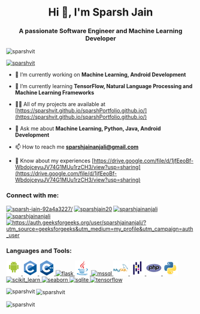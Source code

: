 <h1 align="center">Hi 👋, I'm Sparsh Jain</h1>
<h3 align="center">A passionate Software Engineer and Machine Learning Developer</h3>

<p align="left"> <img src="https://komarev.com/ghpvc/?username=sparshvit&label=Profile%20views&color=0e75b6&style=flat" alt="sparshvit" /> </p>

<p align="left"> <a href="https://github.com/ryo-ma/github-profile-trophy"><img src="https://github-profile-trophy.vercel.app/?username=sparshvit" alt="sparshvit" /></a> </p>

- 🔭 I’m currently working on **Machine Learning, Android Development**

- 🌱 I’m currently learning **TensorFlow, Natural Language Processing and Machine Learning Frameworks**

- 👨‍💻 All of my projects are available at [https://sparshvit.github.io/sparshPortfolio.github.io/](https://sparshvit.github.io/sparshPortfolio.github.io/)

- 💬 Ask me about **Machine Learning, Python, Java, Android Development**

- 📫 How to reach me **sparshjainanjali@gmail.com**

- 📄 Know about my experiences [https://drive.google.com/file/d/1jfEeoBf-WbdojceyuJV74G1MUu1rzCH3/view?usp=sharing](https://drive.google.com/file/d/1jfEeoBf-WbdojceyuJV74G1MUu1rzCH3/view?usp=sharing)

<h3 align="left">Connect with me:</h3>
<p align="left">
<a href="https://linkedin.com/in/sparsh-jain-92a4a3227/" target="blank"><img align="center" src="https://raw.githubusercontent.com/rahuldkjain/github-profile-readme-generator/master/src/images/icons/Social/linked-in-alt.svg" alt="sparsh-jain-92a4a3227/" height="30" width="40" /></a>
<a href="https://kaggle.com/sparshjain20" target="blank"><img align="center" src="https://raw.githubusercontent.com/rahuldkjain/github-profile-readme-generator/master/src/images/icons/Social/kaggle.svg" alt="sparshjain20" height="30" width="40" /></a>
<a href="https://www.hackerrank.com/sparshjainanjali" target="blank"><img align="center" src="https://raw.githubusercontent.com/rahuldkjain/github-profile-readme-generator/master/src/images/icons/Social/hackerrank.svg" alt="sparshjainanjali" height="30" width="40" /></a>
<a href="https://www.leetcode.com/sparshjainanjali" target="blank"><img align="center" src="https://raw.githubusercontent.com/rahuldkjain/github-profile-readme-generator/master/src/images/icons/Social/leet-code.svg" alt="sparshjainanjali" height="30" width="40" /></a>
<a href="https://auth.geeksforgeeks.org/user/https://auth.geeksforgeeks.org/user/sparshjainanjali/?utm_source=geeksforgeeks&utm_medium=my_profile&utm_campaign=auth_user" target="blank"><img align="center" src="https://raw.githubusercontent.com/rahuldkjain/github-profile-readme-generator/master/src/images/icons/Social/geeks-for-geeks.svg" alt="https://auth.geeksforgeeks.org/user/sparshjainanjali/?utm_source=geeksforgeeks&utm_medium=my_profile&utm_campaign=auth_user" height="30" width="40" /></a>
</p>

<h3 align="left">Languages and Tools:</h3>
<p align="left"> <a href="https://developer.android.com" target="_blank" rel="noreferrer"> <img src="https://raw.githubusercontent.com/devicons/devicon/master/icons/android/android-original-wordmark.svg" alt="android" width="40" height="40"/> </a> <a href="https://www.cprogramming.com/" target="_blank" rel="noreferrer"> <img src="https://raw.githubusercontent.com/devicons/devicon/master/icons/c/c-original.svg" alt="c" width="40" height="40"/> </a> <a href="https://www.w3schools.com/cpp/" target="_blank" rel="noreferrer"> <img src="https://raw.githubusercontent.com/devicons/devicon/master/icons/cplusplus/cplusplus-original.svg" alt="cplusplus" width="40" height="40"/> </a> <a href="https://flask.palletsprojects.com/" target="_blank" rel="noreferrer"> <img src="https://www.vectorlogo.zone/logos/pocoo_flask/pocoo_flask-icon.svg" alt="flask" width="40" height="40"/> </a> <a href="https://www.java.com" target="_blank" rel="noreferrer"> <img src="https://raw.githubusercontent.com/devicons/devicon/master/icons/java/java-original.svg" alt="java" width="40" height="40"/> </a> <a href="https://www.microsoft.com/en-us/sql-server" target="_blank" rel="noreferrer"> <img src="https://www.svgrepo.com/show/303229/microsoft-sql-server-logo.svg" alt="mssql" width="40" height="40"/> </a> <a href="https://www.mysql.com/" target="_blank" rel="noreferrer"> <img src="https://raw.githubusercontent.com/devicons/devicon/master/icons/mysql/mysql-original-wordmark.svg" alt="mysql" width="40" height="40"/> </a> <a href="https://pandas.pydata.org/" target="_blank" rel="noreferrer"> <img src="https://raw.githubusercontent.com/devicons/devicon/2ae2a900d2f041da66e950e4d48052658d850630/icons/pandas/pandas-original.svg" alt="pandas" width="40" height="40"/> </a> <a href="https://www.php.net" target="_blank" rel="noreferrer"> <img src="https://raw.githubusercontent.com/devicons/devicon/master/icons/php/php-original.svg" alt="php" width="40" height="40"/> </a> <a href="https://www.python.org" target="_blank" rel="noreferrer"> <img src="https://raw.githubusercontent.com/devicons/devicon/master/icons/python/python-original.svg" alt="python" width="40" height="40"/> </a> <a href="https://scikit-learn.org/" target="_blank" rel="noreferrer"> <img src="https://upload.wikimedia.org/wikipedia/commons/0/05/Scikit_learn_logo_small.svg" alt="scikit_learn" width="40" height="40"/> </a> <a href="https://seaborn.pydata.org/" target="_blank" rel="noreferrer"> <img src="https://seaborn.pydata.org/_images/logo-mark-lightbg.svg" alt="seaborn" width="40" height="40"/> </a> <a href="https://www.sqlite.org/" target="_blank" rel="noreferrer"> <img src="https://www.vectorlogo.zone/logos/sqlite/sqlite-icon.svg" alt="sqlite" width="40" height="40"/> </a> <a href="https://www.tensorflow.org" target="_blank" rel="noreferrer"> <img src="https://www.vectorlogo.zone/logos/tensorflow/tensorflow-icon.svg" alt="tensorflow" width="40" height="40"/> </a> </p>

<p><img align="left" src="https://github-readme-stats.vercel.app/api/top-langs?username=sparshvit&show_icons=true&locale=en&layout=compact" alt="sparshvit" /></p>

<p>&nbsp;<img align="center" src="https://github-readme-stats.vercel.app/api?username=sparshvit&show_icons=true&locale=en" alt="sparshvit" /></p>

<p><img align="center" src="https://github-readme-streak-stats.herokuapp.com/?user=sparshvit&" alt="sparshvit" /></p>
